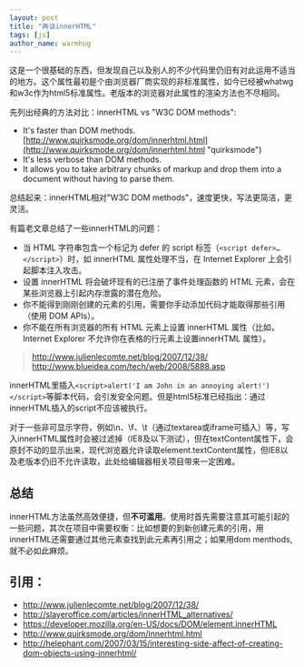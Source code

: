 ```yaml
---
layout: post
title: "再谈innerHTML"
tags: [js]
author_name: warmhug
---
```


这是一个很基础的东西，但发现自己以及别人的不少代码里仍旧有对此运用不适当的地方。这个属性最初是个由浏览器厂商实现的非标准属性，如今已经被whatwg和w3c作为html5标准属性。老版本的浏览器对此属性的渲染方法也不尽相同。

先列出经典的方法对比：innerHTML vs "W3C DOM methods":  
  
- It's faster than DOM methods. [http://www.quirksmode.org/dom/innerhtml.html](http://www.quirksmode.org/dom/innerhtml.html "quirksmode")
- It's less verbose than DOM methods.
- It allows you to take arbitrary chunks of markup and drop them into a document without having to parse them.

总结起来：innerHTML相对"W3C DOM methods"，速度更快，写法更简洁，更灵活。


有篇老文章总结了一些innerHTML的问题：

- 当 HTML 字符串包含一个标记为 defer 的 script 标签（`<script defer>…</script>`）时，如 innerHTML 属性处理不当，在 Internet Explorer 上会引起脚本注入攻击。
- 设置 innerHTML 将会破坏现有的已注册了事件处理函数的 HTML 元素，会在某些浏览器上引起内存泄露的潜在危险。 
- 你不能得到刚刚创建的元素的引用，需要你手动添加代码才能取得那些引用（使用 DOM APIs）。
- 你不能在所有浏览器的所有 HTML 元素上设置 innerHTML 属性（比如，Internet Explorer 不允许你在表格的行元素上设置innerHTML 属性）。 

> http://www.julienlecomte.net/blog/2007/12/38/   
> http://www.blueidea.com/tech/web/2008/5888.asp

innerHTML里插入`<script>alert('I am John in an annoying alert!')</script>`等脚本代码，会引发安全问题。但是html5标准已经指出：通过innerHTML插入的script不应该被执行。

对于一些非可显示字符，例如\n、\f、\t（通过textarea或iframe可插入）等，写入innerHTML属性时会被过滤掉（IE8及以下测试），但在textContent属性下，会原封不动的显示出来，现代浏览器允许读取element.textContent属性，但IE8以及老版本仍旧不允许读取，此处给编辑器相关项目带来一定困难。

## 总结
innerHTML方法虽然高效便捷，但**不可滥用**。使用时首先需要注意其可能引起的一些问题，其次在项目中需要权衡：比如想要的到新创建元素的引用，用innerHTML还需要通过其他元素查找到此元素再引用之；如果用dom menthods,就不必如此麻烦。

## 引用：
- http://www.julienlecomte.net/blog/2007/12/38/  
- http://slayeroffice.com/articles/innerHTML_alternatives/
- https://developer.mozilla.org/en-US/docs/DOM/element.innerHTML
- http://www.quirksmode.org/dom/innerhtml.html
- http://helephant.com/2007/03/15/interesting-side-affect-of-creating-dom-objects-using-innerhtml/
